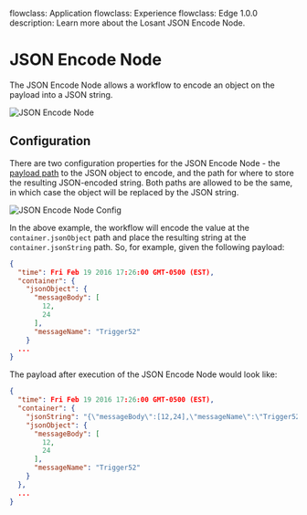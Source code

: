 flowclass: Application
flowclass: Experience
flowclass: Edge 1.0.0
description: Learn more about the Losant JSON Encode Node.

# JSON Encode Node

The JSON Encode Node allows a workflow to encode an object on the payload into a JSON string.

![JSON Encode Node](/images/workflows/logic/json-encode-node.png "JSON Encode Node")

## Configuration

There are two configuration properties for the JSON Encode Node - the [payload path](/workflows/accessing-payload-data/#payload-paths) to the JSON object to encode, and the path for where to store the resulting JSON-encoded string. Both paths are allowed to be the same, in which case the object will be replaced by the JSON string.

![JSON Encode Node Config](/images/workflows/logic/json-encode-node-config.png "JSON Encode Node Config")

In the above example, the workflow will encode the value at the `container.jsonObject` path and place the resulting string at the `container.jsonString` path. So, for example, given the following payload:

```json
{
  "time": Fri Feb 19 2016 17:26:00 GMT-0500 (EST),
  "container": {
    "jsonObject": {
      "messageBody": [
        12,
        24
      ],
      "messageName": "Trigger52"
    }
  ...
}
```

The payload after execution of the JSON Encode Node would look like:

```json
{
  "time": Fri Feb 19 2016 17:26:00 GMT-0500 (EST),
  "container": {
    "jsonString": "{\"messageBody\":[12,24],\"messageName\":\"Trigger52\"}",
    "jsonObject": {
      "messageBody": [
        12,
        24
      ],
      "messageName": "Trigger52"
    }
  },
  ...
}
```
